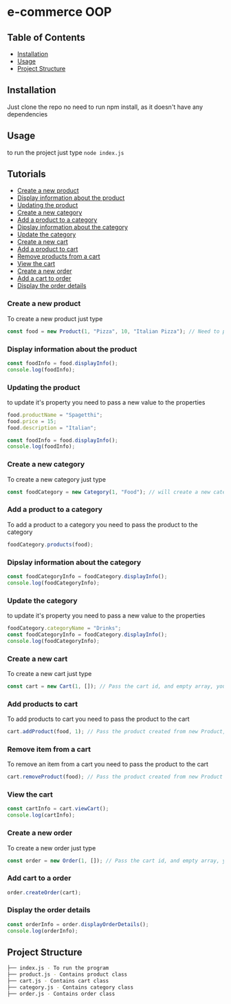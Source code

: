 # e-commerce OOP

## Table of Contents

-   [Installation](#installation)
-   [Usage](#usage)
-   [Project Structure](#project-structure)

## Installation

Just clone the repo no need to run npm install, as it doesn't have any dependencies

## Usage

to run the project just type `node index.js`

## Tutorials

-   [Create a new product](#create-a-new-product)
-   [Display information about the product](#display-information-about-the-product)
-   [Updating the product](#updating-the-product)
-   [Create a new category](#create-a-new-category)
-   [Add a product to a category](#add-a-product-to-a-category)
-   [Dipslay information about the category](#dipslay-information-about-the-category)
-   [Update the category](#update-the-category)
-   [Create a new cart](#create-a-new-cart)
-   [Add a product to cart](#add-products-to-cart)
-   [Remove products from a cart](#remove-item-from-a-cart)
-   [View the cart](#view-the-cart)
-   [Create a new order](#create-a-new-order)
-   [Add a cart to order](#add-cart-to-a-order)
-   [Display the order details](#display-the-order-details)

### Create a new product

To create a new product just type

```js
const food = new Product(1, "Pizza", 10, "Italian Pizza"); // Need to pass all 4 parameters
```

### Display information about the product

```js
const foodInfo = food.displayInfo();
console.log(foodInfo);
```

### Updating the product

to update it's property you need to pass a new value to the properties

```js
food.productName = "Spagetthi";
food.price = 15;
food.description = "Italian";

const foodInfo = food.displayInfo();
console.log(foodInfo);
```

### Create a new category

To create a new category just type

```js
const foodCategory = new Category(1, "Food"); // will create a new category named food
```

### Add a product to a category

To add a product to a category you need to pass the product to the category

```js
foodCategory.products(food);
```

### Dipslay information about the category

```js
const foodCategoryInfo = foodCategory.displayInfo();
console.log(foodCategoryInfo);
```

### Update the category

to update it's property you need to pass a new value to the properties

```js
foodCategory.categoryName = "Drinks";
const foodCategoryInfo = foodCategory.displayInfo();
console.log(foodCategoryInfo);
```

### Create a new cart

To create a new cart just type

```js
const cart = new Cart(1, []); // Pass the cart id, and empty array, you can leave out the 2nd parameter
```

### Add products to cart

To add products to cart you need to pass the product to the cart

```js
cart.addProduct(food, 1); // Pass the product created from new Product, and pass the quantity
```

### Remove item from a cart

To remove an item from a cart you need to pass the product to the cart

```js
cart.removeProduct(food); // Pass the product created from new Product
```

### View the cart

```js
const cartInfo = cart.viewCart();
console.log(cartInfo);
```

### Create a new order

To create a new order just type

```js
const order = new Order(1, []); // Pass the cart id, and empty array, you can leave out the 2nd parameter
```

### Add cart to a order

```js
order.createOrder(cart);
```

### Display the order details

```js
const orderInfo = order.displayOrderDetails();
console.log(orderInfo);
```

## Project Structure

```bash
├── index.js - To run the program
├── product.js - Contains product class
├── cart.js - Contains cart class
├── category.js - Contains category class
├── order.js - Contains order class
```

